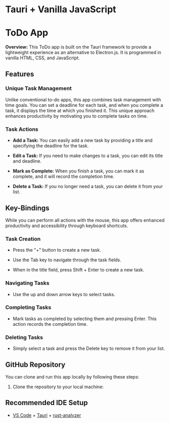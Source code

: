 # Tauri + Vanilla JavaScript

# ToDo App

**Overview:**
This ToDo app is built on the Tauri framework to provide a lightweight experience as an alternative to Electron.js. It is programmed in vanilla HTML, CSS, and JavaScript.

## Features

### Unique Task Management

Unlike conventional to-do apps, this app combines task management with time goals. You can set a deadline for each task, and when you complete a task, it displays the time at which you finished it. This unique approach enhances productivity by motivating you to complete tasks on time.

### Task Actions

- **Add a Task:** You can easily add a new task by providing a title and specifying the deadline for the task.

- **Edit a Task:** If you need to make changes to a task, you can edit its title and deadline.

- **Mark as Complete:** When you finish a task, you can mark it as complete, and it will record the completion time.

- **Delete a Task:** If you no longer need a task, you can delete it from your list.

## Key-Bindings

While you can perform all actions with the mouse, this app offers enhanced productivity and accessibility through keyboard shortcuts.

### Task Creation

- Press the "+" button to create a new task.

- Use the Tab key to navigate through the task fields.

- When in the title field, press Shift + Enter to create a new task.

### Navigating Tasks

- Use the up and down arrow keys to select tasks.

### Completing Tasks

- Mark tasks as completed by selecting them and pressing Enter. This action records the completion time.

### Deleting Tasks

- Simply select a task and press the Delete key to remove it from your list.

## GitHub Repository

You can clone and run this app locally by following these steps:

1. Clone the repository to your local machine:


## Recommended IDE Setup

- [VS Code](https://code.visualstudio.com/) + [Tauri](https://marketplace.visualstudio.com/items?itemName=tauri-apps.tauri-vscode) + [rust-analyzer](https://marketplace.visualstudio.com/items?itemName=rust-lang.rust-analyzer)
